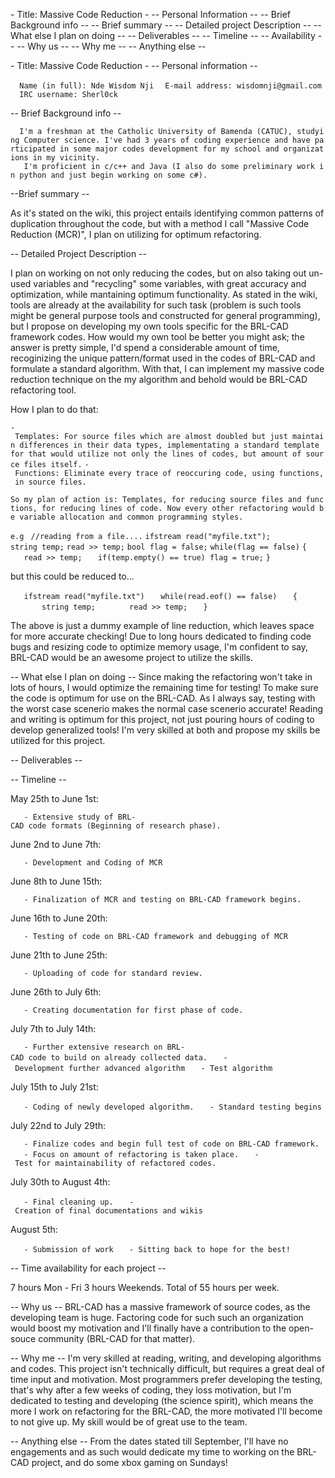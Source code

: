\- Title: Massive Code Reduction - -- Personal Information -- -- Brief
Background info -- -- Brief summary -- -- Detailed project Description
-- -- What else I plan on doing -- -- Deliverables -- -- Timeline -- --
Availability -- -- Why us -- -- Why me -- -- Anything else --

\- Title: Massive Code Reduction - -- Personal information --

`  Name (in full): Nde Wisdom Nji`
`  E-mail address: wisdomnji@gmail.com`
`  IRC username: Sherl0ck`

-- Brief Background info --

`  I'm a freshman at the Catholic University of Bamenda (CATUC), studying Computer science. I've had 3 years of coding experience and have participated in some major codes development for my school and organizations in my vicinity.`
`   I'm proficient in c/c++ and Java (I also do some preliminary work in python and just begin working on some c#).`

--Brief summary --

As it's stated on the wiki, this project entails identifying common
patterns of duplication throughout the code, but with a method I call
"Massive Code Reduction (MCR)", I plan on utilizing for optimum
refactoring.

-- Detailed Project Description --

I plan on working on not only reducing the codes, but on also taking out
un-used variables and "recycling" some variables, with great accuracy
and optimization, while mantaining optimum functionality. As stated in
the wiki, tools are already at the availability for such task (problem
is such tools might be general purpose tools and constructed for general
programming), but I propose on developing my own tools specific for the
BRL-CAD framework codes. How would my own tool be better you might ask;
the answer is pretty simple, I'd spend a considerable amount of time,
recoginizing the unique pattern/format used in the codes of BRL-CAD and
formulate a standard algorithm. With that, I can implement my massive
code reduction technique on the my algorithm and behold would be BRL-CAD
refactoring tool.

How I plan to do that:

`- Templates: For source files which are almost doubled but just maintain differences in their data types, implementating a standard template for that would utilize not only the lines of codes, but amount of source files itself.`
`- Functions: Eliminate every trace of reoccuring code, using functions, in source files.`

`So my plan of action is: Templates, for reducing source files and functions, for reducing lines of code. Now every other refactoring would be variable allocation and common programming styles.`

`e.g `
`//reading from a file....`
`ifstream read("myfile.txt");`
`string temp;`
`read >> temp;`
`bool flag = false;`
`while(flag == false)`
`{`
`   read >> temp;`
`   if(temp.empty() == true) flag = true;`
`}`

but this could be reduced to...

`   ifstream read("myfile.txt")`
`   while(read.eof() == false)`
`   {`
`       string temp;`
`       read >> temp;`
`   }`

The above is just a dummy example of line reduction, which leaves space
for more accurate checking! Due to long hours dedicated to finding code
bugs and resizing code to optimize memory usage, I'm confident to say,
BRL-CAD would be an awesome project to utilize the skills.

-- What else I plan on doing -- Since making the refactoring won't take
in lots of hours, I would optimize the remaining time for testing! To
make sure the code is optimum for use on the BRL-CAD. As I always say,
testing with the worst case scenerio makes the normal case scenerio
accurate! Reading and writing is optimum for this project, not just
pouring hours of coding to develop generalized tools! I'm very skilled
at both and propose my skills be utilized for this project.

-- Deliverables --

-- Timeline --

May 25th to June 1st:

`   - Extensive study of BRL-CAD code formats (Beginning of research phase).`

June 2nd to June 7th:

`   - Development and Coding of MCR`

June 8th to June 15th:

`   - Finalization of MCR and testing on BRL-CAD framework begins.`

June 16th to June 20th:

`   - Testing of code on BRL-CAD framework and debugging of MCR`

June 21th to June 25th:

`   - Uploading of code for standard review.`

June 26th to July 6th:

`   - Creating documentation for first phase of code.`

July 7th to July 14th:

`   - Further extensive research on BRL-CAD code to build on already collected data.`
`   - Development further advanced algorithm`
`   - Test algorithm`

July 15th to July 21st:

`   - Coding of newly developed algorithm.`
`   - Standard testing begins`

July 22nd to July 29th:

`   - Finalize codes and begin full test of code on BRL-CAD framework.`
`   - Focus on amount of refactoring is taken place.`
`   - Test for maintainability of refactored codes.`

July 30th to August 4th:

`   - Final cleaning up.`
`   - Creation of final documentations and wikis`

August 5th:

`   - Submission of work`
`   - Sitting back to hope for the best!`

-- Time availability for each project --

7 hours Mon - Fri 3 hours Weekends. Total of 55 hours per week.

-- Why us -- BRL-CAD has a massive framework of source codes, as the
developing team is huge. Factoring code for such such an organization
would boost my motivation and I'll finally have a contribution to the
open-souce community (BRL-CAD for that matter).

-- Why me -- I'm very skilled at reading, writing, and developing
algorithms and codes. This project isn't technically difficult, but
requires a great deal of time input and motivation. Most programmers
prefer developing the testing, that's why after a few weeks of coding,
they loss motivation, but I'm dedicated to testing and developing (the
science spirit), which means the more I work on refactoring for the
BRL-CAD, the more motivated I'll become to not give up. My skill would
be of great use to the team.

-- Anything else -- From the dates stated till September, I'll have no
engagements and as such would dedicate my time to working on the BRL-CAD
project, and do some xbox gaming on Sundays!